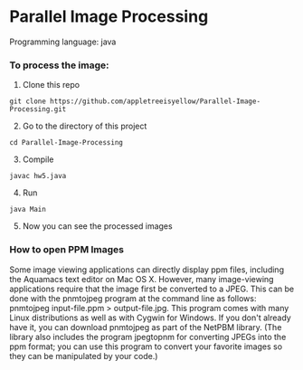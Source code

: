 # Parallel Image Processing

Programming language: java

### To process the image:
 1. Clone this repo
 ```
 git clone https://github.com/appletreeisyellow/Parallel-Image-Processing.git
 ```
 2. Go to the directory of this project
 ```
 cd Parallel-Image-Processing
 ```
 3. Compile 
 ```
 javac hw5.java
 ```
 4. Run 
 ```
 java Main
 ```
 5. Now you can see the processed images
 
 
### How to open PPM Images

Some image viewing applications can directly display ppm files, including the Aquamacs text editor on Mac OS X. However, many image-viewing applications require that the image first be converted to a JPEG. This can be done with the pnmtojpeg program at the command line as follows: pnmtojpeg input-file.ppm > output-file.jpg. This program comes with many Linux distributions as well as with Cygwin for Windows. If you don't already have it, you can download pnmtojpeg as part of the NetPBM library. (The library also includes the program jpegtopnm for converting JPEGs into the ppm format; you can use this program to convert your favorite images so they can be manipulated by your code.)
